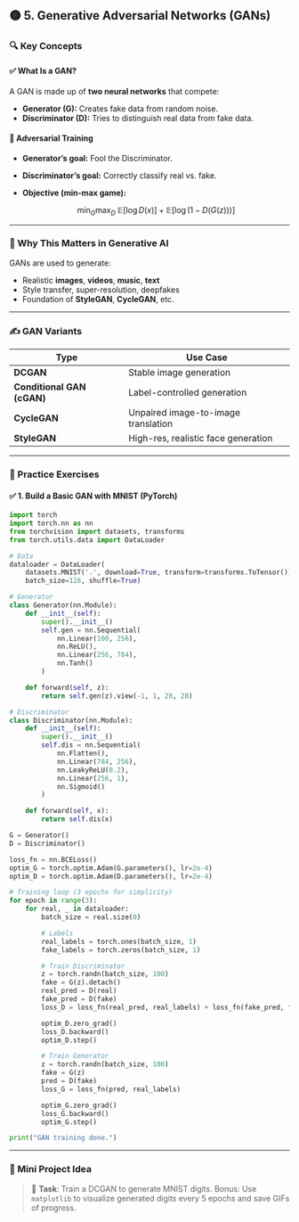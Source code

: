 
## 🟡 **5. Generative Adversarial Networks (GANs)**

### 🔍 **Key Concepts**

#### ✅ What Is a GAN?

A GAN is made up of **two neural networks** that compete:

* **Generator (G):** Creates fake data from random noise.
* **Discriminator (D):** Tries to distinguish real data from fake data.

#### 🥊 Adversarial Training

* **Generator’s goal:** Fool the Discriminator.
* **Discriminator’s goal:** Correctly classify real vs. fake.
* **Objective (min-max game):**

  $$
  \min_G \max_D \; \mathbb{E}[\log D(x)] + \mathbb{E}[\log(1 - D(G(z)))]
  $$

---

### 🧠 Why This Matters in Generative AI

GANs are used to generate:

* Realistic **images**, **videos**, **music**, **text**
* Style transfer, super-resolution, deepfakes
* Foundation of **StyleGAN**, **CycleGAN**, etc.

---

### ✍️ GAN Variants

| Type                       | Use Case                            |
| -------------------------- | ----------------------------------- |
| **DCGAN**                  | Stable image generation             |
| **Conditional GAN (cGAN)** | Label-controlled generation         |
| **CycleGAN**               | Unpaired image-to-image translation |
| **StyleGAN**               | High-res, realistic face generation |

---

### 🧪 Practice Exercises

#### ✅ 1. Build a Basic GAN with MNIST (PyTorch)

```python
import torch
import torch.nn as nn
from torchvision import datasets, transforms
from torch.utils.data import DataLoader

# Data
dataloader = DataLoader(
    datasets.MNIST('.', download=True, transform=transforms.ToTensor()),
    batch_size=128, shuffle=True)

# Generator
class Generator(nn.Module):
    def __init__(self):
        super().__init__()
        self.gen = nn.Sequential(
            nn.Linear(100, 256),
            nn.ReLU(),
            nn.Linear(256, 784),
            nn.Tanh()
        )

    def forward(self, z):
        return self.gen(z).view(-1, 1, 28, 28)

# Discriminator
class Discriminator(nn.Module):
    def __init__(self):
        super().__init__()
        self.dis = nn.Sequential(
            nn.Flatten(),
            nn.Linear(784, 256),
            nn.LeakyReLU(0.2),
            nn.Linear(256, 1),
            nn.Sigmoid()
        )

    def forward(self, x):
        return self.dis(x)

G = Generator()
D = Discriminator()

loss_fn = nn.BCELoss()
optim_G = torch.optim.Adam(G.parameters(), lr=2e-4)
optim_D = torch.optim.Adam(D.parameters(), lr=2e-4)

# Training loop (3 epochs for simplicity)
for epoch in range(3):
    for real, _ in dataloader:
        batch_size = real.size(0)

        # Labels
        real_labels = torch.ones(batch_size, 1)
        fake_labels = torch.zeros(batch_size, 1)

        # Train Discriminator
        z = torch.randn(batch_size, 100)
        fake = G(z).detach()
        real_pred = D(real)
        fake_pred = D(fake)
        loss_D = loss_fn(real_pred, real_labels) + loss_fn(fake_pred, fake_labels)

        optim_D.zero_grad()
        loss_D.backward()
        optim_D.step()

        # Train Generator
        z = torch.randn(batch_size, 100)
        fake = G(z)
        pred = D(fake)
        loss_G = loss_fn(pred, real_labels)

        optim_G.zero_grad()
        loss_G.backward()
        optim_G.step()

print("GAN training done.")
```

---

### 📌 Mini Project Idea

> 🔨 **Task**: Train a DCGAN to generate MNIST digits.
> Bonus: Use `matplotlib` to visualize generated digits every 5 epochs and save GIFs of progress.


